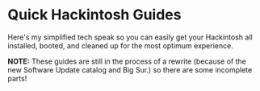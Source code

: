 # Quick Hackintosh Guides
Here's my simplified tech speak so you can easily get your Hackintosh all installed, booted, and cleaned up for the most optimum experience.

**NOTE:** These guides are still in the process of a rewrite (because of the new Software Update catalog and Big Sur.) so there are some incomplete parts!
